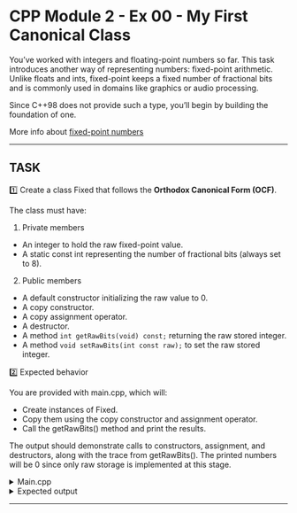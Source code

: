 # CPP Module 2 - Ex 00 - My First Canonical Class

You’ve worked with integers and floating-point numbers so far. This task introduces another way of representing numbers: fixed-point arithmetic. Unlike floats and ints, fixed-point keeps a fixed number of fractional bits and is commonly used in domains like graphics or audio processing.  

Since C++98 does not provide such a type, you’ll begin by building the foundation of one.  

More info about [fixed-point numbers](https://web.archive.org/web/20231224143018/https://inst.eecs.berkeley.edu/~cs61c/sp06/handout/fixedpt.html)

---

## TASK

1️⃣ Create a class Fixed that follows the **Orthodox Canonical Form (OCF)**.  

The class must have:
1. Private members
- An integer to hold the raw fixed-point value.
- A static const int representing the number of fractional bits (always set to 8).

2. Public members
- A default constructor initializing the raw value to 0.
- A copy constructor.
- A copy assignment operator.
- A destructor.
- A method `int getRawBits(void) const;` returning the raw stored integer.
- A method `void setRawBits(int const raw);` to set the raw stored integer.

2️⃣ Expected behavior

You are provided with main.cpp, which will:
- Create instances of Fixed.
- Copy them using the copy constructor and assignment operator.
- Call the getRawBits() method and print the results.

The output should demonstrate calls to constructors, assignment, and destructors, along with the trace from getRawBits(). The printed numbers will be 0 since only raw storage is implemented at this stage.

<details> <summary> Main.cpp </summary> 

```
 #include <iostream>
 int
 main( void ) {
 Fixed a;
 Fixed b( a );
 Fixed c;
 c = b;
 std::cout << a.getRawBits() << std::endl;
 std::cout << b.getRawBits() << std::endl;
 std::cout << c.getRawBits() << std::endl;
 return 0;
 }
 ```
</details>

<details> <summary> Expected output </summary> 

```
 $> ./a.out
 Default constructor called
 Copy constructor called
 Copy assignment operator called // <-- This line may be missing depending on your implementation
 getRawBits member function called
 Default constructor called
 Copy assignment operator called
 getRawBits member function called
 getRawBits member function called
 0
 getRawBits member function called
 0
 getRawBits member function called
 0
 Destructor called
 Destructor called
 Destructor called
 $>
 ```
</details>

---

